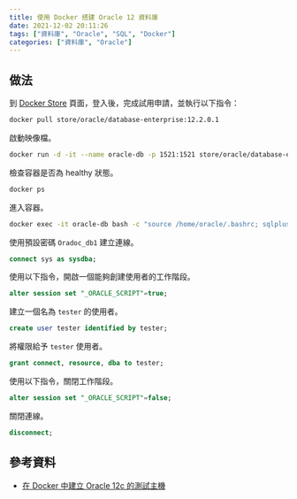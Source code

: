 ```yaml
---
title: 使用 Docker 搭建 Oracle 12 資料庫
date: 2021-12-02 20:11:26
tags: ["資料庫", "Oracle", "SQL", "Docker"]
categories: ["資料庫", "Oracle"]
---
```


## 做法

到 [Docker Store](https://store.docker.com/images/oracle-database-enterprise-edition) 頁面，登入後，完成試用申請，並執行以下指令：

```bash
docker pull store/oracle/database-enterprise:12.2.0.1
```

啟動映像檔。

```bash
docker run -d -it --name oracle-db -p 1521:1521 store/oracle/database-enterprise:12.2.0.1
```

檢查容器是否為 healthy 狀態。

```bash
docker ps
```

進入容器。

```bash
docker exec -it oracle-db bash -c "source /home/oracle/.bashrc; sqlplus /nolog"
```

使用預設密碼 `Oradoc_db1` 建立連線。

```sql
connect sys as sysdba;
```

使用以下指令，開啟一個能夠創建使用者的工作階段。

```sql
alter session set "_ORACLE_SCRIPT"=true;
```

建立一個名為 `tester` 的使用者。

```sql
create user tester identified by tester;
```

將權限給予 `tester` 使用者。

```sql
grant connect, resource, dba to tester;
```

使用以下指令，關閉工作階段。

```sql
alter session set "_ORACLE_SCRIPT"=false;
```

關閉連線。

```sql
disconnect;
```

## 參考資料

- [在 Docker 中建立 Oracle 12c 的測試主機](https://yingclin.github.io/2018/create-oracle-docker-container.html)
